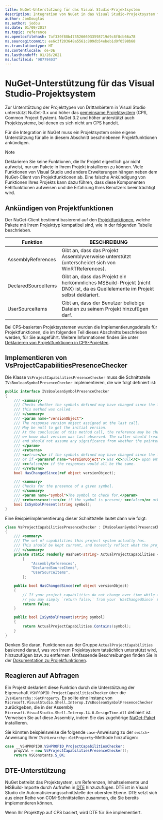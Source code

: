 ```yaml
---
title: NuGet-Unterstützung für das Visual Studio-Projektsystem
description: Integration von NuGet in das Visual Studio-Projektsystem für Projekttypen von Drittanbietern.
author: JonDouglas
ms.author: jodou
ms.date: 01/09/2017
ms.topic: reference
ms.openlocfilehash: 7af330f88b47352666933598719d9c8f8cb66a78
ms.sourcegitcommit: ee6c3f203648a5561c809db54ebeb1d0f0598b68
ms.translationtype: HT
ms.contentlocale: de-DE
ms.lasthandoff: 01/26/2021
ms.locfileid: "98779403"
---
```

# <a name="nuget-support-for-the-visual-studio-project-system"></a>NuGet-Unterstützung für das Visual Studio-Projektsystem

Zur Unterstützung der Projekttypen von Drittanbietern in Visual Studio unterstützt NuGet-3.x und höher das [gemeinsame Projektsystem](https://github.com/Microsoft/VSProjectSystem/blob/master/doc/overview/intro.md) (CPS, Common Project System). NuGet 3.2 und höher unterstützt auch Projektsysteme, bei denen es sich nicht um CPS handelt.

Für die Integration in NuGet muss ein Projektsystem seine eigene Unterstützung für alle in diesem Abschnitt beschriebenen Projektfunktionen ankündigen.

> [!Note]
> Deklarieren Sie keine Funktionen, die Ihr Projekt eigentlich gar nicht aufweist, nur um Pakete in Ihrem Projekt installieren zu können. Viele Funktionen von Visual Studio und andere Erweiterungen hängen neben dem NuGet-Client von Projektfunktionen ab. Eine falsche Ankündigung von Funktionen Ihres Projekts kann dazu führen, dass diese Komponenten Fehlfunktionen aufweisen und die Erfahrung Ihres Benutzers beeinträchtigt wird.

## <a name="advertise-project-capabilities"></a>Ankündigen von Projektfunktionen

Der NuGet-Client bestimmt basierend auf den [Projektfunktionen](https://github.com/Microsoft/VSProjectSystem/blob/master/doc/overview/about_project_capabilities.md), welche Pakete mit Ihrem Projekttyp kompatibel sind, wie in der folgenden Tabelle beschrieben.

| Funktion | BESCHREIBUNG |
| --- | --- |
| AssemblyReferences | Gibt an, dass das Projekt Assemblyverweise unterstützt (unterscheidet sich von WinRTReferences). |
| DeclaredSourceItems | Gibt an, dass das Projekt ein herkömmliches MSBuild-Projekt (nicht DNX) ist, da es Quellelemente im Projekt selbst deklariert. |
| UserSourceItems|Gibt an, dass der Benutzer beliebige Dateien zu seinem Projekt hinzufügen darf. |

Bei CPS-basierten Projektsystemen wurden die Implementierungsdetails für Projektfunktionen, die im folgenden Teil dieses Abschnitts beschrieben werden, für Sie ausgeführt. Weitere Informationen finden Sie unter [Deklarieren von Projektfunktionen in CPS-Projekten](https://github.com/Microsoft/VSProjectSystem/blob/master/doc/overview/about_project_capabilities.md#how-to-declare-project-capabilities-in-your-project).

## <a name="implementing-vsprojectcapabilitiespresencechecker"></a>Implementieren von VsProjectCapabilitiesPresenceChecker

Die Klasse `VsProjectCapabilitiesPresenceChecker` muss die Schnittstelle `IVsBooleanSymbolPresenceChecker` implementieren, die wie folgt definiert ist:

```cs
public interface IVsBooleanSymbolPresenceChecker
{
    /// <summary>
    /// Checks whether the symbols defined may have changed since the last time
    /// this method was called.
    /// </summary>
    /// <param name="versionObject">
    /// The response version object assigned at the last call.
    /// May be null to get the initial version.
    /// At the conclusion of this method call, the reference may be changed so that on a subsequent call
    /// we know what version was last observed. The caller should treat this value as an opaque object,
    /// and should not assume any significance from whether the pointer changed or not.
    /// </param>
    /// <returns>
    /// <c>true</c> if the symbols defined may have changed since the last call to this method
    /// or if <paramref name="versionObject"/> was <c>null</c> upon entering this method.
    /// <c>false</c> if the responses would all be the same.
    /// </returns>
    bool HasChangedSince(ref object versionObject);

    /// <summary>
    /// Checks for the presence of a given symbol.
    /// </summary>
    /// <param name="symbol">The symbol to check for.</param>
    /// <returns><c>true</c> if the symbol is present; <c>false</c> otherwise.</returns>
    bool IsSymbolPresent(string symbol);
}
```

Eine Beispielimplementierung dieser Schnittstelle lautet dann wie folgt:

```cs
class VsProjectCapabilitiesPresenceChecker : IVsBooleanSymbolPresenceChecker
{
    /// <summary>
    /// The set of capabilities this project system actually has.
    /// This should be kept current, and honestly reflect what the project can do.
    /// </summary>
    private static readonly HashSet<string> ActualProjectCapabilities = new HashSet<string>(StringComparer.OrdinalIgnoreCase)
        {
            "AssemblyReferences",
            "DeclaredSourceItems",
            "UserSourceItems",
        };

    public bool HasChangedSince(ref object versionObject)
    {
        // If your project capabilities do not change over time while the project is open,
        // you may simply `return false;` from your `HasChangedSince` method.
        return false;
    }

    public bool IsSymbolPresent(string symbol)
    {
        return ActualProjectCapabilities.Contains(symbol);
    }
}
```

Denken Sie daran, Funktionen aus der Gruppe `ActualProjectCapabilities` basierend darauf, was von Ihrem Projektsystem tatsächlich unterstützt wird, hinzuzufügen bzw. zu entfernen. Umfassende Beschreibungen finden Sie in der [Dokumentation zu Projektfunktionen](https://github.com/Microsoft/VSProjectSystem/blob/master/doc/overview/project_capabilities.md).

## <a name="responding-to-queries"></a>Reagieren auf Abfragen

Ein Projekt deklariert diese Funktion durch die Unterstützung der Eigenschaft `VSHPROPID_ProjectCapabilitiesChecker` über die `IVsHierarchy::GetProperty`. Es sollte eine Instanz von `Microsoft.VisualStudio.Shell.Interop.IVsBooleanSymbolPresenceChecker` zurückgeben, die in der Assembly `Microsoft.VisualStudio.Shell.Interop.14.0.DesignTime.dll` definiert ist. Verweisen Sie auf diese Assembly, indem Sie das zugehörige [NuGet-Paket](https://www.nuget.org/packages/Microsoft.VisualStudio.Shell.Interop.14.0.DesignTime) installieren.

Sie könnten beispielsweise die folgende `case`-Anweisung zu der `switch`-Anweisung Ihrer `IVsHierarchy::GetProperty`-Methode hinzufügen:

```cs
case __VSHPROPID8.VSHPROPID_ProjectCapabilitiesChecker:
    propVal = new VsProjectCapabilitiesPresenceChecker();
    return VSConstants.S_OK;
```

## <a name="dte-support"></a>DTE-Unterstützung

NuGet betreibt das Projektsystem, um Referenzen, Inhaltselemente und MSBuild-Importe durch Aufrufen in [DTE](/dotnet/api/envdte.dte?view=visualstudiosdk-2017) hinzuzufügen. DTE ist in Visual Studio die Automatisierungsschnittstelle der obersten Ebene. DTE setzt sich aus einer Reihe von COM-Schnittstellen zusammen, die Sie bereits implementieren können.

Wenn Ihr Projekttyp auf CPS basiert, wird DTE für Sie implementiert.
